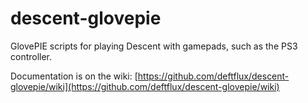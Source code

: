 # descent-glovepie

GlovePIE scripts for playing Descent with gamepads, such as the PS3 controller.

Documentation is on the wiki: [https://github.com/deftflux/descent-glovepie/wiki](https://github.com/deftflux/descent-glovepie/wiki)